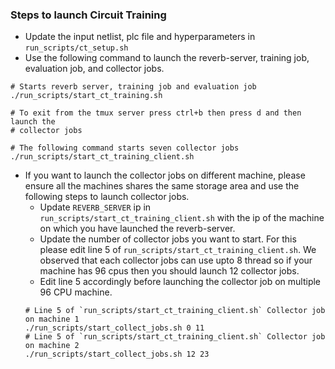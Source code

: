 ### Steps to launch Circuit Training
- Update the input netlist, plc file and hyperparameters in 
`run_scripts/ct_setup.sh`
- Use the following command to launch the reverb-server, training job, 
evaluation job, and collector jobs.
```
# Starts reverb server, training job and evaluation job
./run_scripts/start_ct_training.sh

# To exit from the tmux server press ctrl+b then press d and then launch the 
# collector jobs

# The following command starts seven collector jobs
./run_scripts/start_ct_training_client.sh
```
- If you want to launch the collector jobs on different machine, please ensure 
all the machines shares the same storage area and use the following steps to 
launch collector jobs.
  - Update `REVERB_SERVER` ip in `run_scripts/start_ct_training_client.sh` with 
  the ip of the machine on which you have launched the reverb-server.
  - Update the number of collector jobs you want to start. For this please edit
   line 5 of `run_scripts/start_ct_training_client.sh`. We observed that each 
   collector jobs can use upto 8 thread so if your machine has 96 cpus then you
    should launch 12 collector jobs.
  - Edit line 5 accordingly before launching the collector job on multiple 96 CPU machine. 
  ```
  # Line 5 of `run_scripts/start_ct_training_client.sh` Collector job on machine 1
  ./run_scripts/start_collect_jobs.sh 0 11
  # Line 5 of `run_scripts/start_ct_training_client.sh` Collector job on machine 2
  ./run_scripts/start_collect_jobs.sh 12 23
  ```